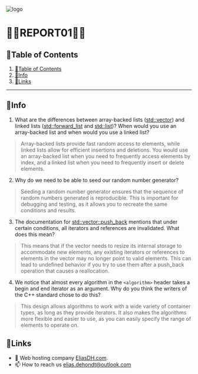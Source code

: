 ![logo](https://eliasdh.com/assets/media/images/logo-github.png)
# 💙🤍REPORT01🤍💙

## 📘Table of Contents

1. [📘Table of Contents](#📘table-of-contents)
2. [🖖Info](#🖖info)
3. [🔗Links](#🔗links)

---

## 🖖Info

1. What are the differences between array-backed lists ([std::vector](https://en.cppreference.com/w/cpp/container/vector.html)) and linked lists ([std::forward_list](https://en.cppreference.com/w/cpp/container/forward_list.html) and [std::list](https://en.cppreference.com/w/cpp/container/list.html))? When would you use an array-backed list and when would you use a linked list?
> Array-backed lists provide fast random access to elements, while linked lists allow for efficient insertions and deletions. You would use an array-backed list when you need to frequently access elements by index, and a linked list when you need to frequently insert or delete elements.

2. Why do we need to be able to seed our random number generator?
> Seeding a random number generator ensures that the sequence of random numbers generated is reproducible. This is important for debugging and testing, as it allows you to recreate the same conditions and results.

3. The documentation for [std::vector::push_back](https://en.cppreference.com/w/cpp/container/vector/push_back) mentions that under certain conditions, all iterators and references are invalidated. What does this mean?
> This means that if the vector needs to resize its internal storage to accommodate new elements, any existing iterators or references to elements in the vector may no longer point to valid elements. This can lead to undefined behavior if you try to use them after a push_back operation that causes a reallocation.

4. We notice that almost every algorithm in the `<algorithm>` header takes a begin and end iterator as an argument. Why do you think the writers of the C++ standard chose to do this?
> This design allows algorithms to work with a wide variety of container types, as long as they provide iterators. It also makes the algorithms more flexible and easier to use, as you can easily specify the range of elements to operate on.

## 🔗Links
- 👯 Web hosting company [EliasDH.com](https://eliasdh.com).
- 📫 How to reach us elias.dehondt@outlook.com